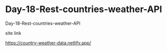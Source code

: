 # Day-18-Rest-countries-weather-API
 Day-18-Rest-countries-weather-API


site link


https://country-weather-data.netlify.app/
